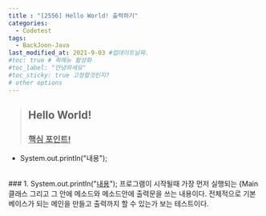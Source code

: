 ```yaml
---
title : "[2556] Hello World! 출력하기"
categories:
  - Codetest
tags:
  - BackJoon-Java
last_modified_at: 2021-9-03 #업데이트날짜.
#toc: true # 퀵메뉴 활성화
#toc_label: "안녕하세요"
#toc_sticky: true 고정할것인지?
# other options
---
```


>## Hello World!
>### <u>핵심 포인트!</u>
* System.out.println("내용");

<br>
### 1. System.out.println("<u>내용</u>");
	프로그램이 시작될때 가장 먼저 실행되는 {Main 클래스
	그리고 그 안에 메소드와 메소드안에 출력문을 쓰는 내용이다.
	전체적으로 기본 베이스가 되는 메인을 만들고 출력까지 할 수 있는가 보는 테스트이다.
<br>
<script src="https://gist.github.com/Cononi/d3bad3e7f58c4e97db277721d74320c8.js"></script>